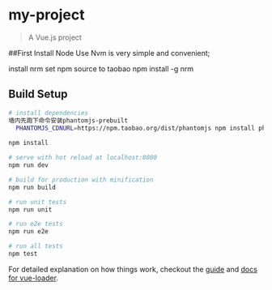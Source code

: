 # my-project

> A Vue.js project

##First Install Node
Use Nvm is very simple and convenient;

install nrm set npm source to taobao
npm install -g nrm

## Build Setup

``` bash
# install dependencies
墙内先跑下命令安装phantomjs-prebuilt
  PHANTOMJS_CDNURL=https://npm.taobao.org/dist/phantomjs npm install phantomjs-prebuilt --registry=https://registry.npm.taobao.org --no-proxy
  
npm install

# serve with hot reload at localhost:8080
npm run dev

# build for production with minification
npm run build

# run unit tests
npm run unit

# run e2e tests
npm run e2e

# run all tests
npm test
```

For detailed explanation on how things work, checkout the [guide](http://vuejs-templates.github.io/webpack/) and [docs for vue-loader](http://vuejs.github.io/vue-loader).
